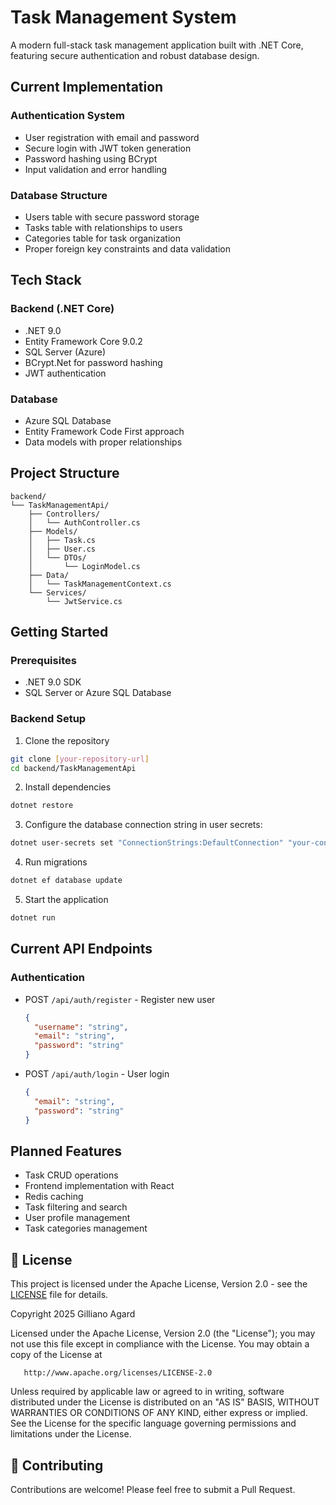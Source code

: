 # Task Management System

A modern full-stack task management application built with .NET Core, featuring secure authentication and robust database design.

## Current Implementation

### Authentication System
- User registration with email and password
- Secure login with JWT token generation
- Password hashing using BCrypt
- Input validation and error handling

### Database Structure
- Users table with secure password storage
- Tasks table with relationships to users
- Categories table for task organization
- Proper foreign key constraints and data validation

## Tech Stack

### Backend (.NET Core)
- .NET 9.0
- Entity Framework Core 9.0.2
- SQL Server (Azure)
- BCrypt.Net for password hashing
- JWT authentication

### Database
- Azure SQL Database
- Entity Framework Code First approach
- Data models with proper relationships

## Project Structure

```
backend/
└── TaskManagementApi/
    ├── Controllers/
    │   └── AuthController.cs
    ├── Models/
    │   ├── Task.cs
    │   ├── User.cs
    │   └── DTOs/
    │       └── LoginModel.cs
    ├── Data/
    │   └── TaskManagementContext.cs
    └── Services/
        └── JwtService.cs
```

## Getting Started

### Prerequisites
- .NET 9.0 SDK
- SQL Server or Azure SQL Database

### Backend Setup
1. Clone the repository
```bash
git clone [your-repository-url]
cd backend/TaskManagementApi
```

2. Install dependencies
```bash
dotnet restore
```

3. Configure the database connection string in user secrets:
```bash
dotnet user-secrets set "ConnectionStrings:DefaultConnection" "your-connection-string"
```

4. Run migrations
```bash
dotnet ef database update
```

5. Start the application
```bash
dotnet run
```

## Current API Endpoints

### Authentication
- POST `/api/auth/register` - Register new user
  ```json
  {
    "username": "string",
    "email": "string",
    "password": "string"
  }
  ```
- POST `/api/auth/login` - User login
  ```json
  {
    "email": "string",
    "password": "string"
  }
  ```

## Planned Features

- Task CRUD operations
- Frontend implementation with React
- Redis caching
- Task filtering and search
- User profile management
- Task categories management

## 📝 License

This project is licensed under the Apache License, Version 2.0 - see the [LICENSE](https://github.com/GillianoA/TaskManagementSystem?tab=Apache-2.0-1-ov-file) file for details.

   Copyright 2025 Gilliano Agard

   Licensed under the Apache License, Version 2.0 (the "License");
   you may not use this file except in compliance with the License.
   You may obtain a copy of the License at

       http://www.apache.org/licenses/LICENSE-2.0

   Unless required by applicable law or agreed to in writing, software
   distributed under the License is distributed on an "AS IS" BASIS,
   WITHOUT WARRANTIES OR CONDITIONS OF ANY KIND, either express or implied.
   See the License for the specific language governing permissions and
   limitations under the License.

## 👥 Contributing

Contributions are welcome! Please feel free to submit a Pull Request.
